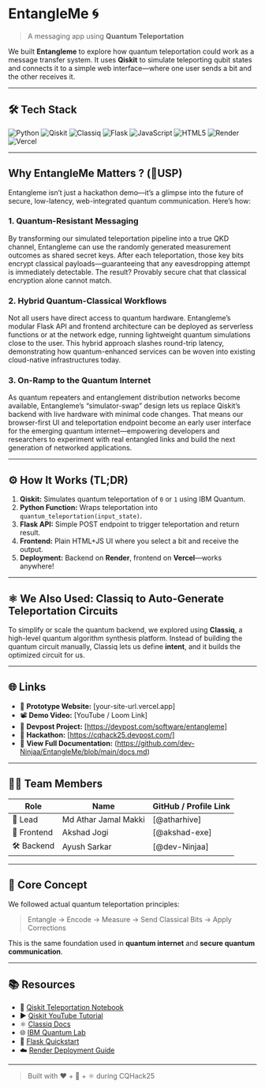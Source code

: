 # EntangleMe 🌀  
> A messaging app using **Quantum Teleportation**

We built **Entangleme** to explore how quantum teleportation could work as a message transfer system. It uses **Qiskit** to simulate teleporting qubit states and connects it to a simple web interface—where one user sends a bit and the other receives it.

---

## 🛠 Tech Stack

![Python](https://img.shields.io/badge/Python-3776AB?style=for-the-badge&logo=python&logoColor=white)
![Qiskit](https://img.shields.io/badge/Qiskit-6929C4?style=for-the-badge&logo=Qiskit&logoColor=white)
![Classiq](https://img.shields.io/badge/Classiq-3B3C36?style=for-the-badge&logo=data:image/svg+xml;base64,PHN2ZyBmaWxsPSJ3aGl0ZSIgdmlld0JveD0iMCAwIDUxMiA1MTIiIHhtbG5zPSJodHRwOi8vd3d3LnczLm9yZy8yMDAwL3N2ZyI+PHJlY3Qgd2lkdGg9IjUxMiIgaGVpZ2h0PSI1MTIiIGZpbGw9ImJsYWNrIiByeD0iMjUiLz48dGV4dCB4PSIxMjgiIHk9IjI4MCIgZm9udC1zaXplPSIyMDAiIGZpbGw9IndoaXRlIj5DQTwvdGV4dD48L3N2Zz4=)
![Flask](https://img.shields.io/badge/Flask-000000?style=for-the-badge&logo=flask&logoColor=white)
![JavaScript](https://img.shields.io/badge/JavaScript-F7DF1E?style=for-the-badge&logo=javascript&logoColor=black)
![HTML5](https://img.shields.io/badge/HTML5-E34F26?style=for-the-badge&logo=html5&logoColor=white)
![Render](https://img.shields.io/badge/Render-46E3B7?style=for-the-badge&logo=render&logoColor=black)
![Vercel](https://img.shields.io/badge/Vercel-000000?style=for-the-badge&logo=vercel&logoColor=white)

---

## Why EntangleMe Matters ? (🔅USP)

Entangleme isn’t just a hackathon demo—it’s a glimpse into the future of secure, low-latency, web-integrated quantum communication. Here’s how:

### 1. Quantum-Resistant Messaging  
By transforming our simulated teleportation pipeline into a true QKD channel, Entangleme can use the randomly generated measurement outcomes as shared secret keys. After each teleportation, those key bits encrypt classical payloads—guaranteeing that any eavesdropping attempt is immediately detectable. The result? Provably secure chat that classical encryption alone cannot match.

### 2. Hybrid Quantum-Classical Workflows  
Not all users have direct access to quantum hardware. Entangleme’s modular Flask API and frontend architecture can be deployed as serverless functions or at the network edge, running lightweight quantum simulations close to the user. This hybrid approach slashes round-trip latency, demonstrating how quantum-enhanced services can be woven into existing cloud-native infrastructures today.

### 3. On-Ramp to the Quantum Internet  
As quantum repeaters and entanglement distribution networks become available, Entangleme’s “simulator-swap” design lets us replace Qiskit’s backend with live hardware with minimal code changes. That means our browser-first UI and teleportation endpoint become an early user interface for the emerging quantum internet—empowering developers and researchers to experiment with real entangled links and build the next generation of networked applications.

---

## ⚙️ How It Works (TL;DR)

1. **Qiskit:** Simulates quantum teleportation of `0` or `1` using IBM Quantum.
2. **Python Function:** Wraps teleportation into `quantum_teleportation(input_state)`.
3. **Flask API:** Simple POST endpoint to trigger teleportation and return result.
4. **Frontend:** Plain HTML+JS UI where you select a bit and receive the output.
5. **Deployment:** Backend on **Render**, frontend on **Vercel**—works anywhere!

---
## ⚛️ We Also Used: Classiq to Auto-Generate Teleportation Circuits

To simplify or scale the quantum backend, we explored using **Classiq**, a high-level quantum algorithm synthesis platform. Instead of building the quantum circuit manually, Classiq lets us define **intent**, and it builds the optimized circuit for us.

---
## 🌐 Links

- 🔗 **Prototype Website:** [your-site-url.vercel.app]
- 📽 **Demo Video:** [YouTube / Loom Link]
- 🚀 **Devpost Project:** [https://devpost.com/software/entangleme]
- 🎯 **Hackathon:** [https://cqhack25.devpost.com/]
- 📄 **View Full Documentation:** (https://github.com/dev-Ninjaa/EntangleMe/blob/main/docs.md)


---

## 👨‍💻 Team Members

| Role        | Name         | GitHub / Profile Link |
|-------------|--------------|------------------------|
| 🧠 Lead     | Md Athar Jamal Makki  | [@atharhive]       |
| 🎨 Frontend | Akshad Jogi  | [@akshad-exe]     |
| 🛠 Backend  | Ayush Sarkar  | [@dev-Ninjaa]      |

---

## 🧠 Core Concept

We followed actual quantum teleportation principles:
> Entangle → Encode → Measure → Send Classical Bits → Apply Corrections

This is the same foundation used in **quantum internet** and **secure quantum communication**.

---

## 📚 Resources

- 📘 [Qiskit Teleportation Notebook](https://github.com/qiskit-community/qiskit-community-tutorials/blob/master/Coding_With_Qiskit/ep5_Quantum_Teleportation.ipynb)
- ▶️ [Qiskit YouTube Tutorial](https://www.youtube.com/watch?v=mMwovHK2NrE)
- ⚛️ [Classiq Docs](https://docs.classiq.io/)
- 🌐 [IBM Quantum Lab](https://quantum-computing.ibm.com/)
- 🔧 [Flask Quickstart](https://flask.palletsprojects.com/en/3.0.x/quickstart/)
- ☁️ [Render Deployment Guide](https://render.com/docs/deploy-flask)

---

> Built with ❤️ + 🧠 + ⚛️ during CQHack25
